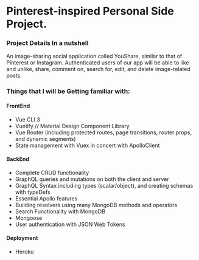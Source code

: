 # Pinterest-inspired Personal Side Project.

### Project Details In a nutshell
An image-sharing social application called YouShare, similar to that of Pinterest or Instagram. Authenticated users of our app will be able to like and unlike, share, comment on, search for, edit, and delete image-related posts.

### Things that I will be Getting familiar with: 

#### FrontEnd 
 - Vue CLI 3
 - Vuetify // Material Design Component Library
 - Vue Router (including protected routes, page transitions, router props, and dynamic segments)
 - State management with Vuex in concert with ApolloClient

#### BackEnd
 - Complete CRUD functionality 
 - GraphQL queries and mutations on both the client and server
 - GraphQL Syntax including types (scalar/object), and creating schemas with typeDefs
 - Essential Apollo features
 - Building resolvers using many MongoDB methods and operators
 - Search Functionality with MongoDB
 - Mongoose
 - User authentication with JSON Web Tokens
 
 #### Deployment
  - Heroku 
